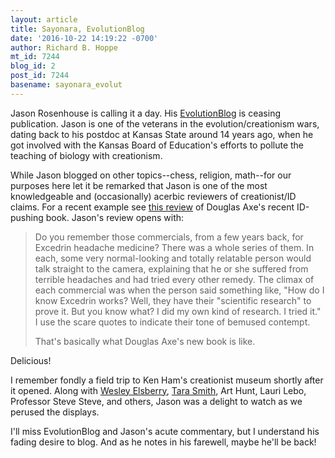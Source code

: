 ```yaml
---
layout: article
title: Sayonara, EvolutionBlog
date: '2016-10-22 14:19:22 -0700'
author: Richard B. Hoppe
mt_id: 7244
blog_id: 2
post_id: 7244
basename: sayonara_evolut
---
```

Jason Rosenhouse is calling it a day. His [EvolutionBlog](http://scienceblogs.com/evolutionblog/) is ceasing publication. Jason is one of the veterans in the evolution/creationism wars, dating back to his postdoc at Kansas State around 14 years ago, when he got involved with the Kansas Board of Education's efforts to pollute the teaching of biology with creationism. 

While Jason blogged on other topics--chess, religion, math--for our purposes here let it be remarked that Jason is one of the most knowledgeable and (occasionally) acerbic reviewers of creationist/ID claims. For a recent example see [this review](http://scienceblogs.com/evolutionblog/2016/09/23/a-review-of-undeniable-by-douglas-axe/) of Douglas Axe's recent ID-pushing book. Jason's review opens with:

> Do you remember those commercials, from a few years back, for Excedrin headache medicine? There was a whole series of them. In each, some very normal-looking and totally relatable person would talk straight to the camera, explaining that he or she suffered from terrible headaches and had tried every other remedy. The climax of each commercial was when the person said something like, "How do I know Excedrin works? Well, they have their "scientific research" to prove it. But you know what? I did my own kind of research. I tried it." I use the scare quotes to indicate their tone of bemused contempt.
> 
> That's basically what Douglas Axe's new book is like.

Delicious!

I remember fondly a field trip to Ken Ham's creationist museum shortly after it opened. Along with [Wesley Elsberry](http://austringer.net/wp/), [Tara Smith](), Art Hunt, Lauri Lebo, Professor Steve Steve, and others, Jason was a delight to watch as we perused the displays.

I'll miss EvolutionBlog and Jason's acute commentary, but I understand his fading desire to blog. And as he notes in his farewell, maybe he'll be back!
